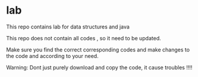 # lab
This repo contains lab for data structures and java 

This repo does not contain all codes , so it need to be updated. 

Make sure you find the correct corresponding codes and make changes to the code and according to your need.

Warning: Dont just purely download and copy the code, it cause troubles !!!!
